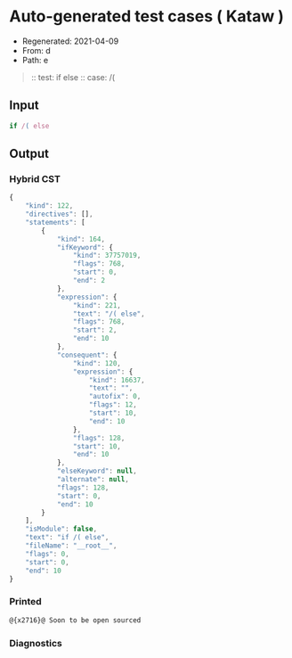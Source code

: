 # Auto-generated test cases ( Kataw )
- Regenerated: 2021-04-09
- From: d
- Path: e
> :: test: if else
> :: case: /(
## Input

`````js
if /( else
`````

## Output

### Hybrid CST

```javascript
{
    "kind": 122,
    "directives": [],
    "statements": [
        {
            "kind": 164,
            "ifKeyword": {
                "kind": 37757019,
                "flags": 768,
                "start": 0,
                "end": 2
            },
            "expression": {
                "kind": 221,
                "text": "/( else",
                "flags": 768,
                "start": 2,
                "end": 10
            },
            "consequent": {
                "kind": 120,
                "expression": {
                    "kind": 16637,
                    "text": "",
                    "autofix": 0,
                    "flags": 12,
                    "start": 10,
                    "end": 10
                },
                "flags": 128,
                "start": 10,
                "end": 10
            },
            "elseKeyword": null,
            "alternate": null,
            "flags": 128,
            "start": 0,
            "end": 10
        }
    ],
    "isModule": false,
    "text": "if /( else",
    "fileName": "__root__",
    "flags": 0,
    "start": 0,
    "end": 10
}
```

### Printed

```javascript
@{x2716}@ Soon to be open sourced
```

### Diagnostics

```javascript

```

